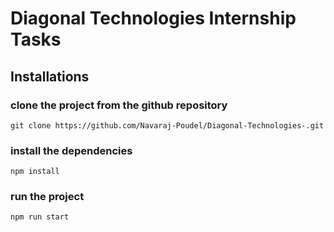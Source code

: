 # Diagonal Technologies Internship Tasks

## Installations

### clone the project from the github repository

```
git clone https://github.com/Navaraj-Poudel/Diagonal-Technologies-.git
```

### install the dependencies 

```
npm install
```

### run the project

```
npm run start
```